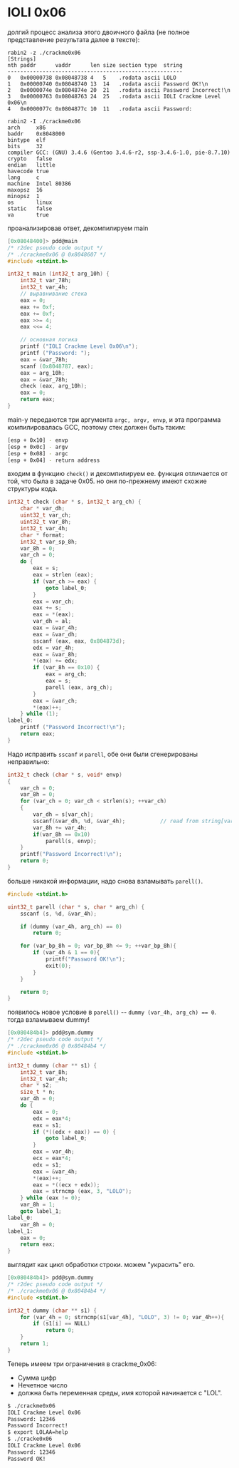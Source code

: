 IOLI 0x06
=========

долгий процесс анализа этого двоичного файла (не полное представление результата далее в тексте):

```shell
rabin2 -z ./crackme0x06
[Strings]
nth paddr      vaddr      len size section type  string
-------------------------------------------------------
0   0x00000738 0x08048738 4   5    .rodata ascii LOLO
1   0x00000740 0x08048740 13  14   .rodata ascii Password OK!\n
2   0x0000074e 0x0804874e 20  21   .rodata ascii Password Incorrect!\n
3   0x00000763 0x08048763 24  25   .rodata ascii IOLI Crackme Level 0x06\n
4   0x0000077c 0x0804877c 10  11   .rodata ascii Password:

rabin2 -I ./crackme0x06
arch     x86
baddr    0x8048000
bintype  elf
bits     32
compiler GCC: (GNU) 3.4.6 (Gentoo 3.4.6-r2, ssp-3.4.6-1.0, pie-8.7.10)
crypto   false
endian   little
havecode true
lang     c
machine  Intel 80386
maxopsz  16
minopsz  1
os       linux
static   false
va       true
```

проанализировав ответ, декомпилируем main

```C
[0x08048400]> pdd@main
/* r2dec pseudo code output */
/* ./crackme0x06 @ 0x8048607 */
#include <stdint.h>

int32_t main (int32_t arg_10h) {
    int32_t var_78h;
    int32_t var_4h;
    // выравнивание стека
    eax = 0;
    eax += 0xf;
    eax += 0xf;
    eax >>= 4;
    eax <<= 4;

    // основная логика
    printf ("IOLI Crackme Level 0x06\n");
    printf ("Password: ");
    eax = &var_78h;
    scanf (0x8048787, eax);
    eax = arg_10h;
    eax = &var_78h;
    check (eax, arg_10h);
    eax = 0;
    return eax;
}
```

main-у передаются три аргумента `argc, argv, envp`, и эта программа компилировалась GCC, поэтому стек должен быть таким:

```sh
[esp + 0x10] - envp
[esp + 0x0c] - argv
[esp + 0x08] - argc
[esp + 0x04] - return address
```

входим в функцию `check()` и декомпилируем ее. функция отличается от той, что была в задаче 0x05. но они по-прежнему имеют схожие структуры кода.

```C
int32_t check (char * s, int32_t arg_ch) {
    char * var_dh;
    uint32_t var_ch;
    uint32_t var_8h;
    int32_t var_4h;
    char * format;
    int32_t var_sp_8h;
    var_8h = 0;
    var_ch = 0;
    do {
        eax = s;
        eax = strlen (eax);
        if (var_ch >= eax) {
            goto label_0;
        }
        eax = var_ch;
        eax += s;
        eax = *(eax);
        var_dh = al;
        eax = &var_4h;
        eax = &var_dh;
        sscanf (eax, eax, 0x804873d);
        edx = var_4h;
        eax = &var_8h;
        *(eax) += edx;
        if (var_8h == 0x10) {
            eax = arg_ch;
            eax = s;
            parell (eax, arg_ch);
        }
        eax = &var_ch;
        *(eax)++;
    } while (1);
label_0:
    printf ("Password Incorrect!\n");
    return eax;
}
```

Надо исправить `sscanf` и `parell`, обе они были сгенерированы неправильно:

```C
int32_t check (char * s, void* envp)
{
    var_ch = 0;
    var_8h = 0;
    for (var_ch = 0; var_ch < strlen(s); ++var_ch)
    {
        var_dh = s[var_ch];
        sscanf(&var_dh, %d, &var_4h);			// read from string[var_ch], store to var_4h
        var_8h += var_4h;
        if(var_8h == 0x10)
            parell(s, envp);
    }
    printf("Password Incorrect!\n");
    return 0;
}
```

больше никакой информации, надо снова взламывать `parell()`.

```C
#include <stdint.h>

uint32_t parell (char * s, char * arg_ch) {
    sscanf (s, %d, &var_4h);

    if (dummy (var_4h, arg_ch) == 0)
        return 0;

    for (var_bp_8h = 0; var_bp_8h <= 9; ++var_bp_8h){
        if (var_4h & 1 == 0){
            printf("Password OK!\n");
            exit(0);
        }
    }

    return 0;
}
```

появилось новое условие в `parell()` -- `dummy (var_4h, arg_ch) == 0`. тогда взламываем dummy!

```C
[0x080484b4]> pdd@sym.dummy
/* r2dec pseudo code output */
/* ./crackme0x06 @ 0x80484b4 */
#include <stdint.h>

int32_t dummy (char ** s1) {
    int32_t var_8h;
    int32_t var_4h;
    char * s2;
    size_t * n;
    var_4h = 0;
    do {
        eax = 0;
        edx = eax*4;
        eax = s1;
        if (*((edx + eax)) == 0) {
            goto label_0;
        }
        eax = var_4h;
        ecx = eax*4;
        edx = s1;
        eax = &var_4h;
        *(eax)++;
        eax = *((ecx + edx));
        eax = strncmp (eax, 3, "LOLO");
    } while (eax != 0);
    var_8h = 1;
    goto label_1;
label_0:
    var_8h = 0;
label_1:
    eax = 0;
    return eax;
}
```

выглядит как цикл обработки строки. можем "украсить" его.

```C
[0x080484b4]> pdd@sym.dummy
/* r2dec pseudo code output */
/* ./crackme0x06 @ 0x80484b4 */
#include <stdint.h>

int32_t dummy (char ** s1) {
    for (var_4h = 0; strncmp(s1[var_4h], "LOLO", 3) != 0; var_4h++){
        if (s1[i] == NULL)
            return 0;
    }
    return 1;
}
```

Теперь имеем три ограничения в crackme_0x06:

* Сумма цифр
* Нечетное число
* должна быть переменная среды, имя которой начинается с "LOL".

```sh
$ ./crackme0x06
IOLI Crackme Level 0x06
Password: 12346
Password Incorrect!
$ export LOLAA=help
$ ./cracke0x06
IOLI Crackme Level 0x06
Password: 12346
Password OK!
```
